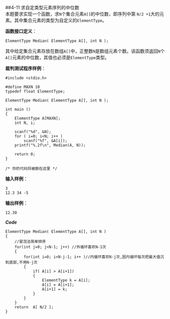 ﻿##4-11 求自定类型元素序列的中位数   
本题要求实现一个函数，求`N`个集合元素`A[]`的中位数，即序列中第 `N/2 +1`大的元素。其中集合元素的类型为自定义的`ElementType`。

**函数接口定义**：
```
ElementType Median( ElementType A[], int N );
```
其中给定集合元素存放在数组`A[]`中，正整数`N`是数组元素个数。该函数须返回`N`个`A[]`元素的中位数，其值也必须是`ElementType`类型。

**裁判测试程序样例**：
```
#include <stdio.h>

#define MAXN 10
typedef float ElementType;

ElementType Median( ElementType A[], int N );

int main ()
{
    ElementType A[MAXN];
    int N, i;

    scanf("%d", &N);
    for ( i=0; i<N; i++ )
        scanf("%f", &A[i]);
    printf("%.2f\n", Median(A, N));

    return 0;
}

/* 你的代码将被嵌在这里 */
```
**输入样例**：
```
3
12.3 34 -5
```
**输出样例**：
```
12.30
```

***Code***
```
ElementType Median( ElementType A[], int N )
{
	//冒泡法简单排序		
	for(int j=0; j<N-1; j++) //外循环喜欢N-1次 
	{
		for(int i=0; i<N-j-1; i++ )//内循环喜欢N-j次,因内循环每次把最大值沉到底部,不用N-j次 
		{
			if( A[i] > A[i+1])
			{
				ElementType k = A[i];
				A[i] = A[i+1];
				A[i+1] = k;
			}
		}
	}
	return  A[ N/2 ];
}
````
